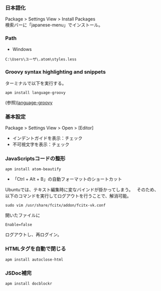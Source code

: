 ### 日本語化
Package > Settings View > Install Packages  
検索バーに「japanese-menu」でインストール。

### Path

* Windows
```
C:\Users\ユーザ\.atom\styles.less
```
### Groovy syntax highlighting and snippets
ターミナルで以下を実行する。

```shell
apm install language-groovy
```
(参照)[language-groovy](https://atom.io/packages/language-groovy)

### 基本設定
Package > Settings View > Open > [Editor]
- インデントガイドを表示：チェック
- 不可視文字を表示：チェック

### JavaScriptsコードの整形
```shell
apm install atom-beautify
```

* 「Ctrl + Alt + B」の自動フォーマットのショートカット

Ubuntuでは、テキスト編集時に変なバインドが掛かってしまう。  
そのため、以下のコマンドを実行してログアウトを行うことで、解消可能。

```
sudo vim /usr/share/fcitx/addon/fcitx-vk.conf 
```

開いたファイルに
```
Enable=false 
```

ログアウトし、再ログイン。

### HTMLタグを自動で閉じる
```shell
apm install autoclose-html
```

### JSDoc補完
```shell
apm install docblockr
```
